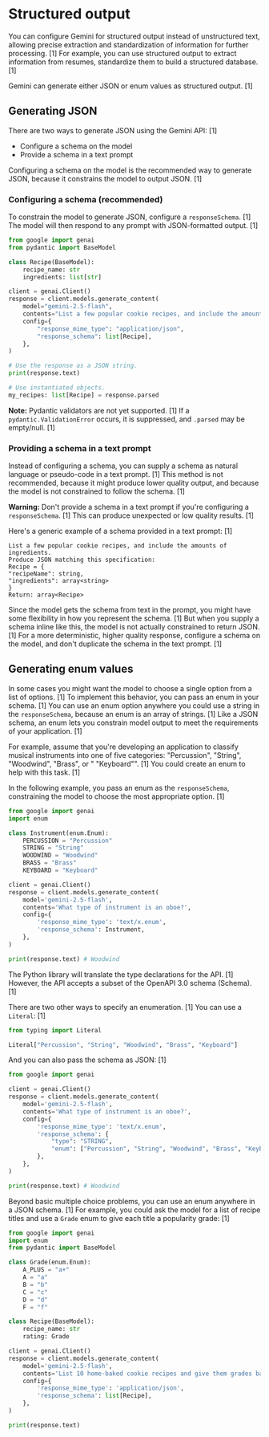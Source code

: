 # Structured output

You can configure Gemini for structured output instead of unstructured text, allowing precise extraction and standardization of information for further processing. [1] For example, you can use structured output to extract information from resumes, standardize them to build a structured database. [1]

Gemini can generate either JSON or enum values as structured output. [1]

## Generating JSON

There are two ways to generate JSON using the Gemini API: [1]

- Configure a schema on the model
- Provide a schema in a text prompt

Configuring a schema on the model is the recommended way to generate JSON, because it constrains the model to output JSON. [1]

### Configuring a schema (recommended)

To constrain the model to generate JSON, configure a `responseSchema`. [1] The model will then respond to any prompt with JSON-formatted output. [1]

```python
from google import genai
from pydantic import BaseModel

class Recipe(BaseModel):
    recipe_name: str
    ingredients: list[str]

client = genai.Client()
response = client.models.generate_content(
    model="gemini-2.5-flash",
    contents="List a few popular cookie recipes, and include the amounts of ingredients.",
    config={
        "response_mime_type": "application/json",
        "response_schema": list[Recipe],
    },
)

# Use the response as a JSON string.
print(response.text)

# Use instantiated objects.
my_recipes: list[Recipe] = response.parsed
```

**Note:** Pydantic validators are not yet supported. [1] If a `pydantic.ValidationError` occurs, it is suppressed, and `.parsed` may be empty/null. [1]

### Providing a schema in a text prompt

Instead of configuring a schema, you can supply a schema as natural language or pseudo-code in a text prompt. [1] This method is not recommended, because it might produce lower quality output, and because the model is not constrained to follow the schema. [1]

**Warning:** Don't provide a schema in a text prompt if you're configuring a `responseSchema`. [1] This can produce unexpected or low quality results. [1]

Here's a generic example of a schema provided in a text prompt: [1]

```
List a few popular cookie recipes, and include the amounts of ingredients.
Produce JSON matching this specification:
Recipe = {
"recipeName": string,
"ingredients": array<string>
}
Return: array<Recipe>
```

Since the model gets the schema from text in the prompt, you might have some flexibility in how you represent the schema. [1] But when you supply a schema inline like this, the model is not actually constrained to return JSON. [1] For a more deterministic, higher quality response, configure a schema on the model, and don't duplicate the schema in the text prompt. [1]

## Generating enum values

In some cases you might want the model to choose a single option from a list of options. [1] To implement this behavior, you can pass an enum in your schema. [1] You can use an enum option anywhere you could use a string in the `responseSchema`, because an enum is an array of strings. [1] Like a JSON schema, an enum lets you constrain model output to meet the requirements of your application. [1]

For example, assume that you're developing an application to classify musical instruments into one of five categories: "Percussion", "String", "Woodwind", "Brass", or " "Keyboard"". [1] You could create an enum to help with this task. [1]

In the following example, you pass an enum as the `responseSchema`, constraining the model to choose the most appropriate option. [1]

```python
from google import genai
import enum

class Instrument(enum.Enum):
    PERCUSSION = "Percussion"
    STRING = "String"
    WOODWIND = "Woodwind"
    BRASS = "Brass"
    KEYBOARD = "Keyboard"

client = genai.Client()
response = client.models.generate_content(
    model='gemini-2.5-flash',
    contents='What type of instrument is an oboe?',
    config={
        'response_mime_type': 'text/x.enum',
        'response_schema': Instrument,
    },
)

print(response.text) # Woodwind
```

The Python library will translate the type declarations for the API. [1] However, the API accepts a subset of the OpenAPI 3.0 schema (Schema). [1]

There are two other ways to specify an enumeration. [1] You can use a `Literal`: [1]

```python
from typing import Literal

Literal["Percussion", "String", "Woodwind", "Brass", "Keyboard"]
```

And you can also pass the schema as JSON: [1]

```python
from google import genai

client = genai.Client()
response = client.models.generate_content(
    model='gemini-2.5-flash',
    contents='What type of instrument is an oboe?',
    config={
        'response_mime_type': 'text/x.enum',
        'response_schema': {
            "type": "STRING",
            "enum": ["Percussion", "String", "Woodwind", "Brass", "Keyboard"],
        },
    },
)

print(response.text) # Woodwind
```

Beyond basic multiple choice problems, you can use an enum anywhere in a JSON schema. [1] For example, you could ask the model for a list of recipe titles and use a `Grade` enum to give each title a popularity grade: [1]

```python
from google import genai
import enum
from pydantic import BaseModel

class Grade(enum.Enum):
    A_PLUS = "a+"
    A = "a"
    B = "b"
    C = "c"
    D = "d"
    F = "f"

class Recipe(BaseModel):
    recipe_name: str
    rating: Grade

client = genai.Client()
response = client.models.generate_content(
    model='gemini-2.5-flash',
    contents='List 10 home-baked cookie recipes and give them grades based on tastiness.',
    config={
        'response_mime_type': 'application/json',
        'response_schema': list[Recipe],
    },
)

print(response.text)
```
